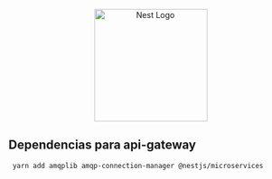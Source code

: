 <p align="center">
  <a href="http://nestjs.com/" target="blank"><img src="https://nestjs.com/img/logo-small.svg" width="200" alt="Nest Logo" /></a>
</p>

## Dependencias para api-gateway 


```bash
 yarn add amqplib amqp-connection-manager @nestjs/microservices
```

